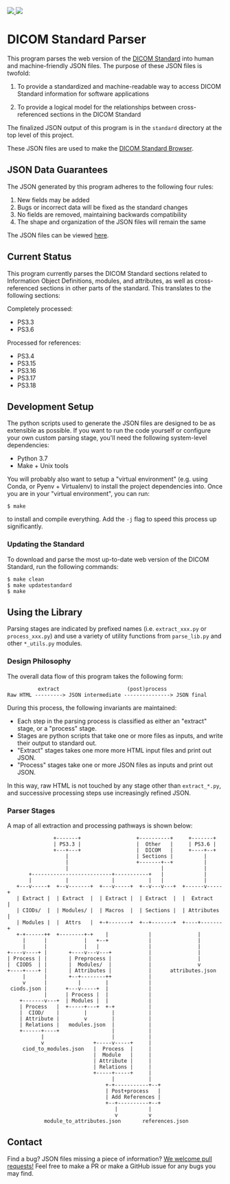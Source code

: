 <a href="https://travis-ci.org/innolitics/dicom-standard">
   <img src="https://travis-ci.org/innolitics/dicom-standard.svg?branch=master">
</a>

<a href="https://github.com/russellkan/dicom-standard/actions?query=workflow%3Aupdate-standard">
   <img src="https://github.com/russellkan/dicom-standard/workflows/update-standard/badge.svg">
</a>

# DICOM Standard Parser

This program parses the web version of the [DICOM Standard][nema] into human
and machine-friendly JSON files. The purpose of these JSON files is twofold:

1. To provide a standardized and machine-readable way to access DICOM Standard
   information for software applications

2. To provide a logical model for the relationships between cross-referenced
   sections in the DICOM Standard

The finalized JSON output of this program is in the `standard` directory at the
top level of this project.

These JSON files are used to make the [DICOM Standard Browser][standard-browser].

[nema]: http://dicom.nema.org/
[standard-browser]: https://dicom.innolitics.com

## JSON Data Guarantees

The JSON generated by this program adheres to the following four rules:

1. New fields may be added
2. Bugs or incorrect data will be fixed as the standard changes
3. No fields are removed, maintaining backwards compatibility
4. The shape and organization of the JSON files will remain the same

The JSON files can be viewed [here][json_link].

[json_link]: https://github.com/innolitics/dicom-standard/tree/master/standard

## Current Status

This program currently parses the DICOM Standard sections related to
Information Object Definitions, modules, and attributes, as well as
cross-referenced sections in other parts of the standard. This translates to
the following sections:

Completely processed:

- PS3.3
- PS3.6

Processed for references:

- PS3.4
- PS3.15
- PS3.16
- PS3.17
- PS3.18

## Development Setup

The python scripts used to generate the JSON files are designed to be as
extensible as possible. If you want to run the code yourself or configure your
own custom parsing stage, you'll need the following system-level dependencies:

- Python 3.7
- Make + Unix tools

You will probably also want to setup a "virtual environment" (e.g. using Conda,
or Pyenv + Virtualenv) to install the project dependencies into.  Once you are
in your "virtual environment", you can run:

    $ make

to install and compile everything. Add the `-j` flag to speed this process up
significantly.

### Updating the Standard

To download and parse the most up-to-date web version of the DICOM Standard,
run the following commands:

    $ make clean
    $ make updatestandard
    $ make

## Using the Library

Parsing stages are indicated by prefixed names (i.e. `extract_xxx.py` or
`process_xxx.py`) and use a variety of utility functions from `parse_lib.py`
and other `*_utils.py` modules.

### Design Philosophy

The overall data flow of this program takes the following form:

```
          extract                      (post)process
Raw HTML ---------> JSON intermediate ---------------> JSON final

```

During this process, the following invariants are maintained:

- Each step in the parsing process is classified as either an "extract" stage,
  or a "process" stage.
- Stages are python scripts that take one or more files as inputs, and write
  their output to standard out.
- "Extract" stages takes one more more HTML input files and print out JSON.
- "Process" stages take one or more JSON files as inputs and print out JSON.

In this way, raw HTML is not touched by any stage other than `extract_*.py`,
and successive processing steps use increasingly refined JSON.

### Parser Stages

A map of all extraction and processing pathways is shown below:

```
               +-------+                  +----------+     +-------+
               | PS3.3 |                  |  Other   |     | PS3.6 |
               +---+---+                  |  DICOM   |     +----+--+
                   |                      | Sections |          |
                   |                      +-------+--+          |
                   |                              |             |
       +--------------------------+-----------+   |             |
       |           |              |           |   |             |
   +---v-----+  +--v-------+  +---v-----+  +--v---v---+  +------v-----+
   | Extract |  | Extract  |  | Extract |  | Extract  |  |  Extract   |
   | CIODs/  |  | Modules/ |  | Macros  |  | Sections |  | Attributes |
   | Modules |  |  Attrs   |  +-+-------+  +--+-------+  +----+-------+
   +-+------++  +--------+-+    |             |               |
     |      |            |   +--+             |               |
     |      |            |   |                |               |
+----v----+ |       +----v---v---+            |               |
| Process | |       | Preprocess |            |               |
|  CIODS  | |       |  Modules/  |            |               v
+----+----+ |       | Attributes |            |      attributes.json
     |      |       +--+--------++            |
     v      |          |        |             |
 ciods.json |      +---v-----+  |             |
            |      | Process |  |             |
    +-------v---+  | Modules |  |             |
    | Process   |  +-----+---+  +-+           |
    |  CIOD/    |        |        |           |
    | Attribute |        v        |           |
    | Relations |   modules.json  |           |
    +------+----+                 |           |
           |                      |           |
           v                +-----v-----+     |
     ciod_to_modules.json   |  Process  |     |
                            |  Module   |     |
                            | Attribute |     |
                            | Relations |     |
                            +-----+-----+     |
                                  |           |
                                +-+-----------+--+
                                | Post+process   |
                                | Add References |
                                +--+----------+--+
                                   |          |
                                   v          v
            module_to_attributes.json       references.json
```

## Contact

Find a bug? JSON files missing a piece of information? [We welcome pull
requests!][gh_link] Feel free to make a PR or make a GitHub issue for any bugs
you may find.

[gh_link]: https://www.github.com/innolitics/dicom-standard
